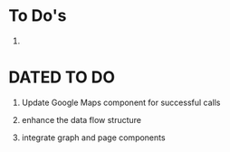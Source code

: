 # To Do's

1) 










# DATED TO DO

1) Update Google Maps component for successful calls

2) enhance the data flow structure

3) integrate graph and page components